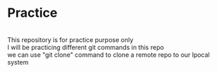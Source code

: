 # Practice
<br>
This repository is for practice purpose only
<br>
I will be practicing different git commands in this repo
<br>
we can use "git clone" command to clone a remote repo to our lpocal system
